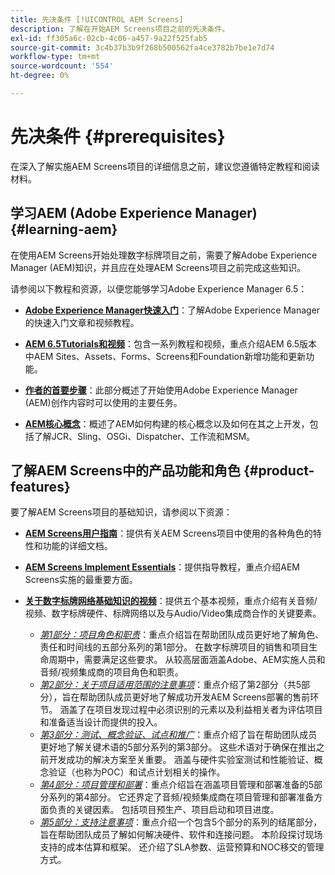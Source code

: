 ```yaml
---
title: 先决条件 [!UICONTROL AEM Screens]
description: 了解在开始AEM Screens项目之前的先决条件。
exl-id: ff305a6c-02cb-4c06-a457-9a22f525fab5
source-git-commit: 3c4b37b3b9f268b500562fa4ce3782b7be1e7d74
workflow-type: tm+mt
source-wordcount: '554'
ht-degree: 0%

---
```


# 先决条件 {#prerequisites}

在深入了解实施AEM Screens项目的详细信息之前，建议您遵循特定教程和阅读材料。

## 学习AEM (Adobe Experience Manager) {#learning-aem}

在使用AEM Screens开始处理数字标牌项目之前，需要了解Adobe Experience Manager (AEM)知识，并且应在处理AEM Screens项目之前完成这些知识。

请参阅以下教程和资源，以便您能够学习Adobe Experience Manager 6.5：

* **[Adobe Experience Manager快速入门](https://experienceleague.adobe.com/en/docs/experience-manager-cloud-service/content/overview/introduction)**：了解Adobe Experience Manager的快速入门文章和视频教程。

* **[AEM 6.5Tutorials和视频](https://experienceleague.adobe.com/en/docs/experience-manager-tutorials)**：包含一系列教程和视频，重点介绍AEM 6.5版本中AEM Sites、Assets、Forms、Screens和Foundation新增功能和更新功能。

* **[作者的首要步骤](https://experienceleague.adobe.com/en/docs/experience-manager-65/content/sites/authoring/essentials/first-steps)**：此部分概述了开始使用Adobe Experience Manager (AEM)创作内容时可以使用的主要任务。

* **[AEM核心概念](https://experienceleague.adobe.com/en/docs/experience-manager-65/content/implementing/developing/introduction/the-basics)**：概述了AEM如何构建的核心概念以及如何在其之上开发，包括了解JCR、Sling、OSGi、Dispatcher、工作流和MSM。

## 了解AEM Screens中的产品功能和角色 {#product-features}

要了解AEM Screens项目的基础知识，请参阅以下资源：

* **[AEM Screens用户指南](https://experienceleague.adobe.com/en/docs/experience-manager-screens/user-guide/aem-screens-introduction)**：提供有关AEM Screens项目中使用的各种角色的特性和功能的详细文档。

* **[AEM Screens Implement Essentials](https://experienceleague.adobe.com/?launch=AEM-7a#recommended/solutions/experience-manager)**：提供指导教程，重点介绍AEM Screens实施的最重要方面。

* **[关于数字标牌网络基础知识的视频](https://experienceleague.adobe.com/en/docs/experience-manager-screens/user-guide/aem-screens-introduction)**：提供五个基本视频，重点介绍有关音频/视频、数字标牌硬件、标牌网络以及与Audio/Video集成商合作的关键要素。
   * *[第1部分：项目角色和职责](https://experienceleague.adobe.com/en/docs/experience-manager-screens/user-guide/digital-signage-network/project-roles-responsibilities)*：重点介绍旨在帮助团队成员更好地了解角色、责任和时间线的五部分系列的第1部分。 在数字标牌项目的销售和项目生命周期中，需要满足这些要求。 从较高层面涵盖Adobe、AEM实施人员和音频/视频集成商的项目角色和职责。
   * *[第2部分：关于项目适用范围的注意事项](https://experienceleague.adobe.com/en/docs/experience-manager-screens/user-guide/digital-signage-network/project-considerations)*：重点介绍了第2部分（共5部分），旨在帮助团队成员更好地了解成功开发AEM Screens部署的售前环节。 涵盖了在项目发现过程中必须识别的元素以及利益相关者为评估项目和准备适当设计而提供的投入。
   * *[第3部分：测试、概念验证、试点和推广](https://experienceleague.adobe.com/en/docs/experience-manager-screens/user-guide/digital-signage-network/testing-pocs-pilots-rollouts)*：重点介绍了旨在帮助团队成员更好地了解关键术语的5部分系列的第3部分。 这些术语对于确保在推出之前开发成功的解决方案至关重要。 涵盖与硬件实验室测试和性能验证、概念验证（也称为POC）和试点计划相关的操作。
   * *[第4部分：项目管理和部署](https://experienceleague.adobe.com/en/docs/experience-manager-screens/user-guide/digital-signage-network/project-management-and-deployment)*：重点介绍旨在涵盖项目管理和部署准备的5部分系列的第4部分。 它还界定了音频/视频集成商在项目管理和部署准备方面负责的关键因素。 包括项目预生产、项目启动和项目进度。
   * *[第5部分：支持注意事项](https://experienceleague.adobe.com/en/docs/experience-manager-screens/user-guide/digital-signage-network/support-considerations)*：重点介绍一个包含5个部分的系列的结尾部分，旨在帮助团队成员了解如何解决硬件、软件和连接问题。 本阶段探讨现场支持的成本估算和框架。 还介绍了SLA参数、运营预算和NOC移交的管理方式。
